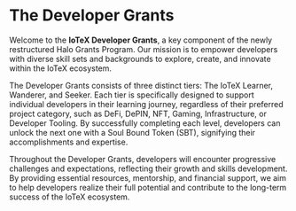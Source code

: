 # The Developer Grants

Welcome to the **IoTeX Developer Grants**, a key component of the newly restructured Halo Grants Program. Our mission is to empower developers with diverse skill sets and backgrounds to explore, create, and innovate within the IoTeX ecosystem.

The Developer Grants consists of three distinct tiers: The IoTeX Learner, Wanderer, and Seeker. Each tier is specifically designed to support individual developers in their learning journey, regardless of their preferred project category, such as DeFi, DePIN, NFT, Gaming, Infrastructure, or Developer Tooling. By successfully completing each level, developers can unlock the next one with a Soul Bound Token (SBT), signifying their accomplishments and expertise.

Throughout the Developer Grants, developers will encounter progressive challenges and expectations, reflecting their growth and skills development. By providing essential resources, mentorship, and financial support, we aim to help developers realize their full potential and contribute to the long-term success of the IoTeX ecosystem.
